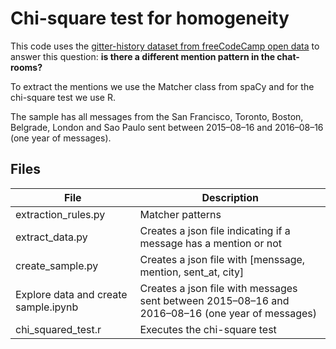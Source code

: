 # Chi-square test for homogeneity

This code uses the [gitter-history dataset from freeCodeCamp open data](https://github.com/freeCodeCamp/open-data/tree/master/gitter-history) to answer this question: **is there a different mention pattern in  the chat-rooms?** 

To extract the mentions we use the Matcher class from spaCy and for the chi-square test we use R.

The sample has all messages from the San Francisco, Toronto, Boston, 
Belgrade, London and Sao Paulo sent between 2015–08–16 and 2016–08–16  (one year of messages).
## Files
| File | Description |
|--|--|
| extraction_rules.py | Matcher patterns |
| extract_data.py | Creates a json file indicating if a message has a mention or not |
| create_sample.py | Creates a json file with [menssage, mention, sent_at, city] | 
| Explore data and create sample.ipynb | Creates a json file with messages sent between 2015–08–16 and 2016–08–16 (one year of messages) |
| chi_squared_test.r | Executes the chi-square test |



